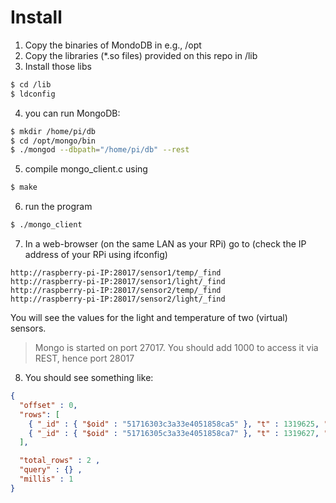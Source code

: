 Install
=======
1. Copy the binaries of MondoDB in e.g., /opt
2. Copy the libraries (*.so files) provided on this repo in /lib
3. Install those libs
```bash
$ cd /lib
$ ldconfig
```

4. you can run MongoDB: 
```bash
$ mkdir /home/pi/db
$ cd /opt/mongo/bin 
$ ./mongod --dbpath="/home/pi/db" --rest
```

5. compile mongo_client.c using 
```bash
$ make
```

6. run the program
```bash
$ ./mongo_client
```

7. In a web-browser (on the same LAN as your RPi) go to (check the IP address of your RPi using ifconfig)
```
http://raspberry-pi-IP:28017/sensor1/temp/_find
http://raspberry-pi-IP:28017/sensor1/light/_find
http://raspberry-pi-IP:28017/sensor2/temp/_find
http://raspberry-pi-IP:28017/sensor2/light/_find
```

You will see the values for the light and temperature of two (virtual) sensors.

> Mongo is started on port 27017. You should add 1000 to access it via REST, hence port 28017

8. You should see something like:
```json
{
  "offset" : 0,
  "rows": [
    { "_id" : { "$oid" : "51716303c3a33e4051858ca5" }, "t" : 1319625, "v" : 25 } ,
    { "_id" : { "$oid" : "51716305c3a33e4051858ca7" }, "t" : 1319627, "v" : 24 }
  ],

  "total_rows" : 2 ,
  "query" : {} ,
  "millis" : 1
}
```
